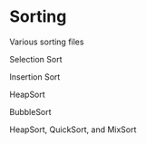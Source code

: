 # Sorting
Various sorting files


Selection Sort

Insertion Sort

HeapSort

BubbleSort

HeapSort, QuickSort, and MixSort
